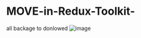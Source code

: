 # MOVE-in-Redux-Toolkit-


all backage to donlowed 
![image](https://user-images.githubusercontent.com/91463018/205482964-a0caa8ce-11d9-455c-b0dd-06e9311b2c86.png)
